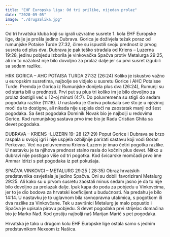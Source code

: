 ```yaml
---
title: "EHF Europska liga: Od tri prilike, nijedan prolaz"
date: "2020-09-05"
image: "./drugaSlika.jpg"
---
```


Od tri hrvatska kluba koji su igrali uzvratne susrete 1. kola EHF Europske lige, dalje je prošla jedino Dubrava. Gorica je doživjela težak poraz od rumunjske Potaise Turde 27:32, čime su ispustili svoju prednost iz prvog susreta od plus dva. Dubrava je pak teško stradala od Kriens – Luzerna 19:28, jedinu pobjedu izborila je vinkovačka Spačva protiv Metalurga 29:25, ali im to nažalost nije bilo dovoljno za prolaz dalje jer su prvi susret izgubili sa sedam razlike.

HRK GORICA – AHC POTAISA TURDA 27:32 (26:24)
Koliko je iskustvo važno u europskim susretima, najbolje se vidjelo u susretu Gorice i AHC Potaisse Turde. Premda je Gorica iz Rumunjske donijela plus dva (26:24), Rumunji su od starta bili u prednosti. Prvi put su plus tri koliko im je bilo dovoljno za prolaz dostigli već u 12-oj minuti (4:7). Do poluvremena su stigli do sedam pogodaka razlike (11:18). U nastavku je Goriva pokušala sve što je u njezinoj moći da to dostigne, ali nikada nije uspjela doći na zaostatak manji od šest pogodaka. Sa šest pogodaka Dominik Novak bio je najbolji u redovima Gorice. Kod rumunjskog sastava prvo ime bio je Radu Cristian Ghita sa devet pogodaka.

DUBRAVA – KRIENS -LUZERN 19: 28 (27:29)
Poput Gorice i Dubrava se brzo raspala u svojoj igri i nije uspjela ozbiljnije parirati sastavu koji vodi Goran Perkovac. Već na poluvremenu Kriens-Luzern je imao četiri pogotka razlike. U nastavku je ta njihova prednost stalno rasla do kočnih plus devet. Nitko u dubravi nije postigao više od tri pogotka. Kod švicarske momčadi prvo ime Ammar Idrizi s pet pogodaka iz pet pokušaja.

SPAČVA VINKOVCI – METALURG 29:25 ( 28:35)
Obraz hrvatskih predstavnika osvjetlala je jedino Spačva. Oni su dobili favorizirani Metalurg 29:25. Ali kako su u prvom susretu zaostali minus sedam jasno je da to nije bilo dovoljno za prolazak dalje. Ipak kapa do poda za pobjedu u Vinkovcima, jer to je dio bodova za hrvatski koeficijent u budućnosti. Na predahu je bilo 14:14. U nastavku je to uglavnom bila ravnopravna utakmica, s pogotkom ili dva razlike za Vinkovčane. Tek u završnici Metalurg je malo popustio i Spačva je upisala pirovu pobjedu. S devet pogodaka prvi strijelac domaćina bio je Marko Nađ. Kod gostiju najbolji naš Marijan Marić s pet pogodaka.

Hrvatska je tako u drugom kolu EHF Europske lige ostala samo s jednim predstavnikom Nexeom iz Našica.
